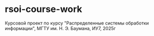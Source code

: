 # rsoi-course-work
Курсовой проект по курсу "Распределенные системы обработки информации", МГТУ им. Н. Э. Баумана, ИУ7, 2025г

